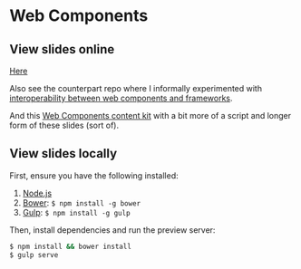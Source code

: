 # Web Components

## View slides online

[Here](http://soledadpenades.com/files/t/20150806_web_components)

Also see the counterpart repo where I informally experimented with [interoperability between web components and frameworks](https://github.com/sole/wc-interop).

And this [Web Components content kit](https://github.com/mozdevs/ck-web-components) with a bit more of a script and longer form of these slides (sort of).

## View slides locally

First, ensure you have the following installed:

1. [Node.js](http://nodejs.org)
2. [Bower](http://bower.io): `$ npm install -g bower`
3. [Gulp](http://gulpjs.com): `$ npm install -g gulp`

Then, install dependencies and run the preview server:

```bash
$ npm install && bower install
$ gulp serve
```
